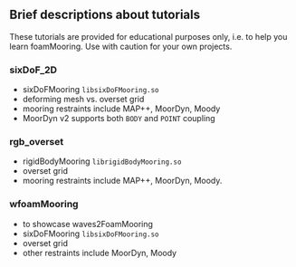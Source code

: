 
## Brief descriptions about tutorials
These tutorials are provided for educational purposes only, i.e. to help you learn foamMooring. Use with caution for your own projects.

### sixDoF_2D
- sixDoFMooring `libsixDoFMooring.so`
- deforming mesh vs. overset grid
- mooring restraints include MAP++, MoorDyn, Moody
- MoorDyn v2 supports both `BODY` and `POINT` coupling

### rgb_overset
- rigidBodyMooring `librigidBodyMooring.so`
- overset grid
- mooring restraints include MAP++, MoorDyn, Moody.

### wfoamMooring
- to showcase waves2FoamMooring
- sixDoFMooring `libsixDoFMooring.so`
- overset grid
- other restraints include MoorDyn, Moody
